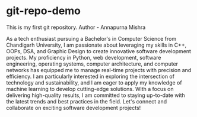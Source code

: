 # git-repo-demo
This is my first git repository.
Author - Annapurna Mishra

As a tech enthusiast pursuing a Bachelor's in Computer Science from Chandigarh University, I am passionate about leveraging my skills in C++, OOPs, DSA, and Graphic Design to create innovative software development projects. My proficiency in Python, web development, software engineering, operating systems, computer architecture, and computer networks has equipped me to manage real-time projects with precision and efficiency. I am particularly interested in exploring the intersection of technology and sustainability, and I am eager to apply my knowledge of machine learning to develop cutting-edge solutions. With a focus on delivering high-quality results, I am committed to staying up-to-date with the latest trends and best practices in the field. Let's connect and collaborate on exciting software development projects!

